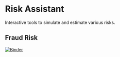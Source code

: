 # Risk Assistant

Interactive tools to simulate and estimate various risks.

## Fraud Risk

[![Binder](https://mybinder.org/badge_logo.svg)](https://mybinder.org/v2/gh/vektor8891/risk-assistant/HEAD?labpath=Fraud%20Risk.ipynb)

